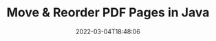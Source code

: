 ---
############################# Static ############################
layout: "auto-gen"
date: 2022-03-04T18:48:06
draft: false

############################# Head ############################
head_title: "Move, Rearrange & Reorder PDF Pages in Java"
head_description: "Java users to move, rearrange and reorder pages within a PDF document by reversing the pages order using document merger API."

############################# Header ############################
title: "Move & Reorder PDF Pages in Java"
description: "Move and Rearrange the pages within a PDF document to any position using documents merger API for Java & J2SE applications."
bg_image: "https://cms.admin.containerize.com/templates/aspose/App_Themes/V3/images/bg/header1.png"
bg_overlay: false
button:
    enable: true
    icon: "fas fa-arrow-down"
    label: "Download Free Trial"
    link: "https://downloads.groupdocs.com/merger/java"

############################# SubMenu ############################
submenu:
    enable: true

    left:
        img_alt: "GroupDocs.Merger for Java"
        image: "https://cms.admin.containerize.com/templates/groupdocs/images/product-logos/90x90-noborder/groupdocs-merger-java.png"
        product: "GroupDocs.Merger"
        platform: "Java"

    middle:
        button:

            # button loop
            - link: "https://apireference.groupdocs.com/merger/java"
              text: "API Reference"

            # button loop
            - link: "https://github.com/groupdocs-merger"
              text: "Code Examples"

            # button loop
            - link: "https://products.groupdocs.app/merger/family"
              text: "Live Demos"

            # button loop
            - link: "https://purchase.groupdocs.com/pricing/merger/java"
              text: "Pricing"

    right:
        link_download: "https://downloads.groupdocs.com/merger"
        link_learn: "https://docs.groupdocs.com/merger/java"
        link_buy: "https://purchase.groupdocs.com"

############################# About ############################
about:
    enable: true
    title: "About GroupDocs.Merger for Java API"
    content: |
        [GroupDocs.Merger for Java](https://products.groupdocs.com/merger/java/) library offers a simple solution to safely merge & split between a wide range of document formats including PDF, Microsoft Office (Word, Excel, PowerPoint, OneNote), OpenDocument, HTML, images and many others within .NET applications. By adding just a few lines of the code, perform several document operations such as move, remove, rotate, swap, extract or change the orientation of pages within the documents. The documents merging API also supports previewing document pages as an image to analyse the document structure, formatting and content on the page.
        
        GroupDocs.Merger APIs are well supported on all major operating systems and Java versions including J2SE 7.0 (1.7), J2SE 8.0 (1.8) and Java 10.

############################# Steps ############################
steps:
    enable: true
    title_left: "Rearrange PDF File Pages in Java"
    content_left: |
        [GroupDocs.Merger](/merger/java/) makes it easy for Java developers to move and rearrange pages within a PDF file by implementing a few easy steps.

        *   Initialise **MoveOptions**to specify current and new page numbers.
        *   Create new instance of **Merger**and pass source document path as a constructor parameter.
        *   Call **movePage** and pass **MoveOptions** object
        *   Call **Save** and pass desired file path to save resultant document.
        
    title_right: "System Requirements"
    content_right: |
        GroupDocs.Merger for Java APIs are supported on all major platforms and operating systems. Before executing the code below, please make sure that you have the following prerequisites installed on your system.

        *   Operating Systems: Microsoft Windows, Linux, MacOS
        *   Development Environments: NetBeans, IntelliJ IDEA, Eclipse
        *   Frameworks: Java 7 (1.7) and above
        *   Download the latest version of GroupDocs.Merger for Java from [Maven](https://repository.groupdocs.com/webapp/#/artifacts/browse/tree/General/repo/com/groupdocs/groupdocs-merger)
        
    code: |
        ```java
        // Move PDF file pages using GroupDocs.Merger API
        int pageNumber = 6;
        int newPageNumber = 1;

        // Initialise MoveOptions class to specify current and new page numbers
        MoveOptions moveOptions = new MoveOptions(pageNumber, newPageNumber);

        // Instantiate Merger with input PDF document
        Merger merger = new Merger("input.pdf");

        // Call movePage method and pass MoveOptions object to it
        merger.movePage(moveOptions);
            
        // Call Save method and pass desired file path to save the output document
        merger.save("output.pdf");
        ```

############################# Demos ############################
demos:
    enable: true
    title: "Live Demos - Move PDF Document Pages Online"
    content: |
        Move pages within PDF files right now by visiting [GroupDocs.Merger Live Demos](https://products.groupdocs.app/merger/pdf) website.
        The live demo has the following benefits
        
############################# About Formats ############################
about_formats:
    enable: true
    format:
        # format loop
        - icon: "far fa-file-alt"
          title: "About PDF File Format"
          content: |
            Portable Document Format (PDF) is a type of document created by Adobe back in 1990s. The purpose of this file format was to introduce a standard for representation of documents and other reference material in a format that is independent of application software, hardware as well as Operating System. PDF files can be opened in Adobe Acrobat Reader/Writer as well in most modern browsers like Chrome, Safari, Firefox via extensions/plug-ins.

          link: "https://docs.fileformat.com/view/pdf/"

############################# More Formats ############################
more_formats:
    enable: true
    title: "Move Pages of Other Document Formats"
    content: |
        Java documents merger & split API for file formats and images. Reorder pages from the popular file formats as stated below.
    format: 
        # format loop
        - name: "Move DOC File Pages in Java"
          link: "https://products.groupdocs.com/merger/java/move/doc/"
          description: "Microsoft Word Document"

        # format loop
        - name: "Move DOCM File Pages in Java"
          link: "https://products.groupdocs.com/merger/java/move/docm/"
          description: "Microsoft Word Macro-Enabled Document"

        # format loop
        - name: "Move DOCX File Pages in Java"
          link: "https://products.groupdocs.com/merger/java/move/docx/"
          description: "Microsoft Word Open XML Document"

        # format loop
        - name: "Move DOT File Pages in Java"
          link: "https://products.groupdocs.com/merger/java/move/dot/"
          description: "Microsoft Word Document Template"

        # format loop
        - name: "Move DOTM File Pages in Java"
          link: "https://products.groupdocs.com/merger/java/move/dotm/"
          description: "Microsoft Word Macro-Enabled Template"

        # format loop
        - name: "Move DOTX File Pages in Java"
          link: "https://products.groupdocs.com/merger/java/move/dotx/"
          description: "Word Open XML Document Template"

        # format loop
        - name: "Move EPUB File Pages in Java"
          link: "https://products.groupdocs.com/merger/java/move/epub/"
          description: "Digital E-Book File Format"

        # format loop
        - name: "Move HTML File Pages in Java"
          link: "https://products.groupdocs.com/merger/java/move/html/"
          description: "Hyper Text Markup Language"

        # format loop
        - name: "Move MHT File Pages in Java"
          link: "https://products.groupdocs.com/merger/java/move/mht/"
          description: "MIME Encapsulation of Aggregate HTML"

        # format loop
        - name: "Move MHTML File Pages in Java"
          link: "https://products.groupdocs.com/merger/java/move/mhtml/"
          description: "MIME Encapsulation of Aggregate HTML"

        # format loop
        - name: "Move ODP File Pages in Java"
          link: "https://products.groupdocs.com/merger/java/move/odp/"
          description: "OpenDocument Presentation File Format"

        # format loop
        - name: "Move ODS File Pages in Java"
          link: "https://products.groupdocs.com/merger/java/move/ods/"
          description: "Open Document Spreadsheet"

        # format loop
        - name: "Move ODT File Pages in Java"
          link: "https://products.groupdocs.com/merger/java/move/odt/"
          description: "Open Document Text"

        # format loop
        - name: "Move OTP File Pages in Java"
          link: "https://products.groupdocs.com/merger/java/move/otp/"
          description: "Origin Graph Template"

        # format loop
        - name: "Move OTT File Pages in Java"
          link: "https://products.groupdocs.com/merger/java/move/ott/"
          description: "Open Document Template"

        # format loop
        - name: "Move POTM File Pages in Java"
          link: "https://products.groupdocs.com/merger/java/move/potm/"
          description: "Microsoft PowerPoint Template"

        # format loop
        - name: "Move POTX File Pages in Java"
          link: "https://products.groupdocs.com/merger/java/move/potx/"
          description: "Microsoft PowerPoint Open XML Template"

        # format loop
        - name: "Move PPS File Pages in Java"
          link: "https://products.groupdocs.com/merger/java/move/pps/"
          description: "Microsoft PowerPoint Slide Show"

        # format loop
        - name: "Move PPSM File Pages in Java"
          link: "https://products.groupdocs.com/merger/java/move/ppsm/"
          description: "Microsoft PowerPoint Slide Show"

        # format loop
        - name: "Move PPSX File Pages in Java"
          link: "https://products.groupdocs.com/merger/java/move/ppsx/"
          description: "PowerPoint Open XML Slide Show"

        # format loop
        - name: "Move PPT File Pages in Java"
          link: "https://products.groupdocs.com/merger/java/move/ppt/"
          description: "PowerPoint Presentation"

        # format loop
        - name: "Move PPTM File Pages in Java"
          link: "https://products.groupdocs.com/merger/java/move/pptm/"
          description: "Microsoft PowerPoint Presentation"

        # format loop
        - name: "Move PPTX File Pages in Java"
          link: "https://products.groupdocs.com/merger/java/move/pptx/"
          description: "PowerPoint Open XML Presentation"

        # format loop
        - name: "Move PS File Pages in Java"
          link: "https://products.groupdocs.com/merger/java/move/ps/"
          description: "PostScript (PS)"

        # format loop
        - name: "Move RTF File Pages in Java"
          link: "https://products.groupdocs.com/merger/java/move/rtf/"
          description: "Rich Text File Format"

        # format loop
        - name: "Move TEX File Pages in Java"
          link: "https://products.groupdocs.com/merger/java/move/tex/"
          description: "LaTeX Source Document"

        # format loop
        - name: "Move VDX File Pages in Java"
          link: "https://products.groupdocs.com/merger/java/move/vdx/"
          description: "Microsoft Visio XML Drawing File Format"

        # format loop
        - name: "Move VSDM File Pages in Java"
          link: "https://products.groupdocs.com/merger/java/move/vsdm/"
          description: "Visio Macro-Enabled Drawing"

        # format loop
        - name: "Move VSDX File Pages in Java"
          link: "https://products.groupdocs.com/merger/java/move/vsdx/"
          description: "Microsoft Visio File Format"

        # format loop
        - name: "Move VSSM File Pages in Java"
          link: "https://products.groupdocs.com/merger/java/move/vssm/"
          description: "Microsoft Visio Macro Enabled File Format"

        # format loop
        - name: "Move VSSX File Pages in Java"
          link: "https://products.groupdocs.com/merger/java/move/vssx/"
          description: "Visio Stencil File Format"

        # format loop
        - name: "Move VSTM File Pages in Java"
          link: "https://products.groupdocs.com/merger/java/move/vstm/"
          description: "Visio Macro-Enabled Drawing Template"

        # format loop
        - name: "Move VSTX File Pages in Java"
          link: "https://products.groupdocs.com/merger/java/move/vstx/"
          description: "Microsoft Visio File Format"

        # format loop
        - name: "Move VSX File Pages in Java"
          link: "https://products.groupdocs.com/merger/java/move/vsx/"
          description: "Vector Scalar Extension"

        # format loop
        - name: "Move VTX File Pages in Java"
          link: "https://products.groupdocs.com/merger/java/move/vtx/"
          description: "Microsoft Visio Drawing Template"

        # format loop
        - name: "Move XLAM File Pages in Java"
          link: "https://products.groupdocs.com/merger/java/move/xlam/"
          description: "Microsoft Excel Macro-Enabled Add-In"

        # format loop
        - name: "Move XLS File Pages in Java"
          link: "https://products.groupdocs.com/merger/java/move/xls/"
          description: "Microsoft Excel Binary File Format"

        # format loop
        - name: "Move XLSB File Pages in Java"
          link: "https://products.groupdocs.com/merger/java/move/xlsb/"
          description: "Microsoft Excel Binary Spreadsheet File"

        # format loop
        - name: "Move XLSM File Pages in Java"
          link: "https://products.groupdocs.com/merger/java/move/xlsm/"
          description: "Microsoft Excel Macro-Enabled Spreadsheet"

        # format loop
        - name: "Move XLSX File Pages in Java"
          link: "https://products.groupdocs.com/merger/java/move/xlsx/"
          description: "Microsoft Excel Open XML Spreadsheet"

        # format loop
        - name: "Move XLT File Pages in Java"
          link: "https://products.groupdocs.com/merger/java/move/xlt/"
          description: "Microsoft Excel Template"

        # format loop
        - name: "Move XLTM File Pages in Java"
          link: "https://products.groupdocs.com/merger/java/move/xltm/"
          description: "Microsoft Excel Macro-Enabled Template"

        # format loop
        - name: "Move XLTX File Pages in Java"
          link: "https://products.groupdocs.com/merger/java/move/xltx/"
          description: "Microsoft Excel Open XML Template"

        # format loop
        - name: "Move XPS File Pages in Java"
          link: "https://products.groupdocs.com/merger/java/move/xps/"
          description: "Open XML Paper Specification"



############################# Back to top ###############################
back_to_top:
    enable: true
---